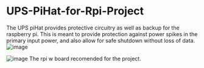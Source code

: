# UPS-PiHat-for-Rpi-Project
The UPS piHat provides protective circuitry as well as backup for the raspberry pi. This is meant to provide protection against power spikes in the primary input power, and also allow for safe shutdown without loss of data. ![image](https://user-images.githubusercontent.com/57837942/120908787-664da980-c66e-11eb-87ef-ee9319bf804f.png)


![image](https://user-images.githubusercontent.com/57837942/118104118-03545400-b3db-11eb-8ccc-2ae3c6bb9f85.png)
The rpi w board recomended for the project.
